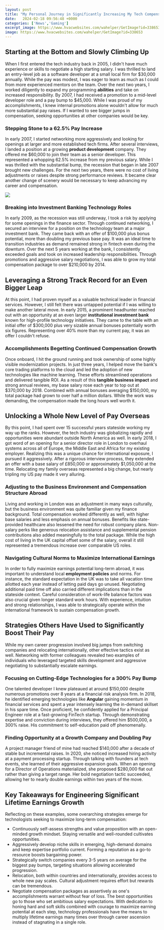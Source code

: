```yaml
---
layout: post
title: "My Personal Journey in Significantly Increasing My Tech Compensation Over the Years"
date:   2024-02-18 09:56:48 +0000
categories: ['News','Gaming']
excerpt_image: https://www.hvacwebsites.com/wahelper/GetImage?id=338653
image: https://www.hvacwebsites.com/wahelper/GetImage?id=338653
---
```


## Starting at the Bottom and Slowly Climbing Up 
When I first entered the tech industry back in 2005, I didn't have much experience or skills to negotiate a high starting salary. I was thrilled to land an entry-level job as a software developer at a small local firm for $30,000 annually. While the pay was modest, I was eager to learn as much as I could from more experienced mentors on the team. Over the next two years, I worked diligently to expand my programming **abilities** and take on increased responsibility. By 2007, I had received a promotion to a mid-level developer role and a pay bump to $45,000. While I was proud of my accomplishments, I knew internal promotions alone wouldn't allow for much more substantial pay raises. If I wanted to see bigger jumps in compensation, seeking opportunities at other companies would be key.
### Stepping Stone to a 62.5% Pay Increase 
In early 2007, I started networking more aggressively and looking for openings at larger and more established tech firms. After several interviews, I landed a position at a growing **product development** company. They offered me $60,000 to join their team as a senior developer. This represented a whopping 62.5% increase from my previous salary. While I was thrilled with the substantial bump, the recession that began in late 2007 brought new challenges. For the next two years, there were no cost of living adjustments or raises despite strong performance reviews. It became clear another change of scenery would be necessary to keep advancing my career and compensation.

![](https://www.hvacwebsites.com/wahelper/GetImage?id=338653)
### Breaking into Investment Banking Technology Roles
In early 2009, as the recession was still underway, I took a risk by applying for some openings in the finance sector. Through continued networking, I secured an interview for a position on the technology team at a major investment bank. They came back with an offer of $100,000 plus bonus potential, more than doubling my previous base pay. It was an ideal time to transition industries as demand remained strong in fintech even during the downturn. Over the next 5 years working at the bank, I consistently exceeded goals and took on increased leadership responsibilities. Through promotions and aggressive salary negotiations, I was able to grow my total compensation package to over $210,000 by 2014.
## Leveraging a Strong Track Record for an Even Bigger Leap
At this point, I had proven myself as a valuable technical leader in financial services. However, I still felt there was untapped potential if I was willing to make another lateral move. In early 2015, a prominent headhunter reached out with an opportunity at an even larger **institutional investment bank** known for high-profile technology initiatives. They came to the table with an initial offer of $300,000 plus very sizable annual bonuses potentially worth six figures. Representing over 40% more than my current pay, it was an offer I couldn't refuse.  
### Accomplishments Begetting Continued Compensation Growth
Once onboard, I hit the ground running and took ownership of some highly visible modernization projects. In just three years, I helped move the bank's core trading platforms to the cloud and led the adoption of new technologies like machine learning. These efforts streamlined operations and delivered tangible ROI. As a result of this **tangible business impact** and strong annual reviews, my base salary rose each year to top out at $370,000 by 2018. Combined with annual bonuses averaging $150,000, my total package had grown to over half a million dollars. While the work was demanding, the compensation made the long hours well worth it.
## Unlocking a Whole New Level of Pay Overseas
By this point, I had spent over 15 successful years stateside working my way up the ranks. However, the tech industry was globalizing rapidly and opportunities were abundant outside North America as well. In early 2018, I got word of an opening for a senior director role in London to overhaul systems across all of Europe, the Middle East and Africa for my existing employer. Realizing this was a unique chance for international exposure, I pursued it aggressively. After a rigorous interview process, they extended an offer with a base salary of £850,000 or approximately $1,050,000 at the time. Relocating my family overseas represented a big change, but nearly tripling my US pay made it very alluring.
### Adjusting to the Business Environment and Compensation Structure Abroad 
Living and working in London was an adjustment in many ways culturally, but the business environment was quite familiar given my finance background. Total compensation worked differently as well, with higher base salaries and less emphasis on annual bonuses. Benefits like state-provided healthcare also lessened the need for robust company plans. Non-salary perks like generous relocation assistance and supplemental pension contributions also added meaningfully to the total package. While the high cost of living in the UK capital offset some of the salary, overall it still represented a tremendous increase over comparable US roles. 
### Navigating Cultural Norms to Maximize International Earnings   
In order to fully maximize earnings potential long-term abroad, it was important to understand local **employment policies** and norms. For instance, the standard expectation in the UK was to take all vacation time allotted each year instead of letting paid days go unused. Negotiating additional paid time off also carried different implications than in the stateside context. Careful consideration of work-life balance factors was also crucial given longer standard work hours. With experience, intuition and strong relationships, I was able to strategically operate within the international framework to sustain compensation growth.
## Strategies Others Have Used to Significantly Boost Their Pay
While my own career progression involved big jumps from switching companies and relocating internationally, other effective tactics exist as well. Networking with former colleagues revealed two examples of individuals who leveraged targeted skills development and aggressive negotiating to substantially escalate earnings. 
### Focusing on Cutting-Edge Technologies for a 300% Pay Bump
One talented developer I knew plateaued at around $150,000 despite numerous promotions over 8 years at a financial risk analysis firm. In 2018, he identified emerging technologies like **Angular** gaining momentum in financial services and spent a year intensely learning the in-demand skillset in his spare time. Once proficient, he confidently applied for a Principal Engineer role at a fast-growing FinTech startup. Through demonstrating expertise and conviction during interviews, they offered him $500,000, a 300% raise. His commitment to self-education paid off phenomenally.
### Finding Opportunity at a Growth Company and Doubling Pay 
A project manager friend of mine had reached $140,000 after a decade of stable but incremental raises. In 2020, she noticed increased hiring activity at a payment processing startup. Through talking with founders at tech events, she learned of their aggressive expansion goals. When an opening for a Director of Operations materialized, she proposed $280,000 flat out rather than giving a target range. Her bold negotiation tactic succeeded, allowing her to nearly double earnings within two years of the move.  
## Key Takeaways for Engineering Significant Lifetime Earnings Growth
Reflecting on these examples, some overarching strategies emerge for technologists seeking to maximize long-term compensation:
- Continuously self-assess strengths and value proposition with an open-minded growth mindset. Staying versatile and well-rounded cultivates opportunities.
- Aggressively develop niche skills in emerging, high-demand domains and keep expertise portfolio current. Forming a reputation as a go-to resource boosts bargaining power. 
- Strategically switch companies every 3-5 years on average for the biggest pay bumps, targeting situations allowing accelerated progression. 
- Relocation, both within countries and internationally, provides access to whole new pay scales. Cultural adjustment requires effort but rewards can be tremendous.
- Negotiate compensation packages as assertively as one's accomplishments warrant without fear of loss. The best opportunities go to those who set ambitious salary expectations.
With dedication to honing hard and soft skills combined with courage to maximize earning potential at each step, technology professionals have the means to multiply lifetime earnings many times over through career ascension instead of stagnating in a single role.